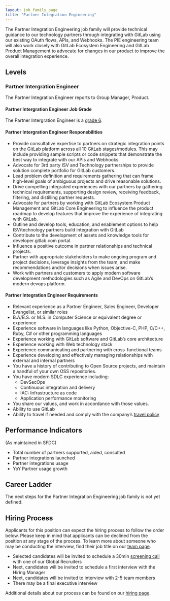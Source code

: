 ```yaml
---
layout: job_family_page
title: "Partner Integration Engineering"
---
```


The Partner Integration Engineering job family will provide technical guidance to our technology partners through integrating with GitLab using our existing OAuth flows, APIs, and Webhooks. The PIE engineering team will also work closely with GitLab Ecosystem Engineering and GitLab Product Management to advocate for changes in our product to improve the overall integration experience.

## Levels

### Partner Intergration Engineer

The Partner Integration Engineer reports to Group Manager, Product.

#### Partner Intergration Engineer Job Grade

The Partner Intergration Engineer is a [grade 6](/handbook/total-rewards/compensation/compensation-calculator/#gitlab-job-grades).

#### Partner Intergration Engineer Responsbilities

* Provide consultative expertise to partners on strategic integration points on the GitLab platform across all 10 GitLab stages/modules. This may include providing sample scripts or code snippets that demonstrate the best way to integrate with our APIs and Webhooks.
* Advocate for 3rd party ISV and Technology partnerships to provide solution complete portfolio for GitLab customers.
* Lead problem definition and requirements gathering that can frame high-level goals of ambiguous projects and drive reasonable solutions.
* Drive compelling integrated experiences with our partners by gathering technical requirements, supporting design review, receiving feedback, filtering, and distilling partner requests.
* Advocate for partners by working with GitLab Ecosystem Product Management and GitLab Core Engineering to influence the product roadmap to develop features that improve the experience of integrating with GitLab.
* Outline and develop tools, education, and enablement options to help ISV/technology partners build integration with GitLab
* Contribute to the development of assets and knowledge tools for developer.gitlab.com portal.
* Influence a positive outcome in partner relationships and technical projects. 
* Partner with appropriate stakeholders to make ongoing program and project decisions, leverage insights from the team, and make recommendations and/or decisions when issues arise.
* Work with partners and customers to apply modern software development methodologies such as Agile and DevOps on GitLab’s modern devops platform.

#### Partner Integration Engineer Requirements

* Relevant experience as a Partner Engineer, Sales Engineer, Developer Evangelist, or similar roles
* B.A/B.S. or M.S. in Computer Science or equivalent degree or experience
* Experience software in languages like Python, Objective-C, PHP, C/C++, Ruby, C# or other programming languages
* Experience working with GitLab software and GitLab’s core architecture
* Experience working with Web technology stack
* Experience communicating and partnering with cross-functional teams
* Experience developing and effectively managing relationships with external and internal partners
* You have a history of contributing to Open Source projects, and maintain a handful of your own OSS repositories.
* You have modern SDLC experience including:
   * DevSecOps
   * Continuous integration and delivery
   * IAC: Infrastructure as code
   * Application performance monitoring
* You share our values, and work in accordance with those values.
* Ability to use GitLab
* Ability to travel if needed and comply with the company’s [travel policy](https://about.gitlab.com/handbook/travel/) 

## Performance Indicators
(As maintained in SFDC)
* Total number of partners supported, aided, consulted
* Partner integrations launched
* Partner integrations usage
* YoY Partner usage growth

## Career Ladder

The next steps for the Partner Integration Engineering job family is not yet defined.

## Hiring Process

Applicants for this position can expect the hiring process to follow the order below. Please keep in mind that applicants can be declined from the position at any stage of the process. To learn more about someone who may be conducting the interview, find their job title on our [team page](/company/team/).

- Selected candidates will be invited to schedule a 30min [screening call](/handbook/hiring/interviewing/#screening-call) with one of our Global Recruiters
- Next, candidates will be invited to schedule a first interview with the Hiring Manager
- Next, candidates will be invited to interview with 2-5 team members
- There may be a final executive interview 

Additional details about our process can be found on our [hiring page](/handbook/hiring/).
